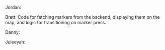 Jordan:

Brett: Code for fetching markers from the backend, displaying them on the map, and logic for transitioning on marker press.

Danny:

Juleeyah:
